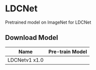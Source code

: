 # LDCNet
Pretrained model on ImageNet for LDCNet
## Download Model
|  Name   | Pre-train Model |
|  ----  | ----  |
| LDCNetv1 x1.0  |  |
